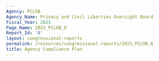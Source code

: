 ```yaml
---
Agency: PCLOB
Agency_Name: Privacy and Civil Liberties Oversight Board
Fiscal_Year: 2023
Page_Name: 2023_PCLOB_8
Report_Id: '8'
layout: congressional-reports
permalink: /resources/congressional-reports/2023_PCLOB_8
title: Agency Compliance Plan
---
```

